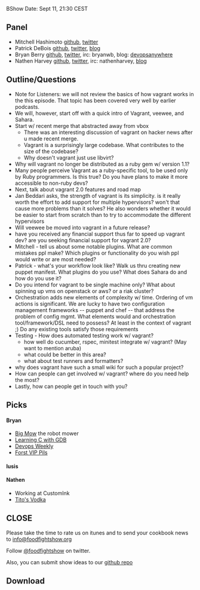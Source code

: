 BShow Date: Sept 11, 21:30 CEST 

Panel<a name="panel"></a>
-----

* Mitchell Hashimoto [github](https://github.com/mitchellh), [twitter](https://twitter.com/mitchellh)
* Patrick DeBois [github](https://github.com/jedi4ever), [twitter](https://twitter.com/patrickdebois), [blog](http://www.jedi.be/blog)
* Bryan Berry [github](http://github.com/bryanwb), [twitter](http://twitter.com/bryanwb), irc: bryanwb, blog: [devopsanywhere](http://devopsanywhere.blogspot.com)
* Nathen Harvey [github](http://github.com/nathenharvey), [twitter](http://twitter.com/nathenharvey), irc: nathenharvey, [blog](http://nathenharvey.com)



Outline/Questions
-----------------

* Note for Listeners: we will not review the basics of how vagrant works in the this episode. That topic has been covered very well by earlier podcasts.
* We will, however, start off with a quick intro of Vagrant, veewee, and Sahara.
* Start w/ recent merge that abstracted away from vbox
  * There was an interesting discussion of vagrant on hacker news after u made recent merge. 
  * Vagrant is a surprisingly large codebase. What contributes to the size of the codebase?
  * Why doesn't vagrant just use libvirt?
* Why will vagrant no longer be distributed as a ruby gem w/ version 1.1? 
* Many people perceive Vagrant as a ruby-specific tool, to be used only by Ruby programmers. Is this true? Do you have plans to make it more accessible to non-ruby devs?
* Next, talk about vagrant 2.0 features and road map
* Jan Beddari asks, the strength  of vagrant is its simplicity. is it really worth the effort to add support for multiple hypervisors? won't that cause more problems than it solves? He also wonders whether it would be easier to start from scratch than to try to accommodate the different hypervisors
* Will veewee be moved into vagrant in a future release?
* have you received any financial support thus far to speed up vagrant dev? are you seeking financial support for vagrant 2.0?
* Mitchell - tell us about some notable plugins. What are common mistakes ppl make? Which plugins or functionality do you wish ppl would write or are most needed?
* Patrick - what's your workflow look like? Walk us thru creating new puppet manifest.  What plugins do you use? What does Sahara do and how do you use it?
* Do you intend for vagrant to be single machine only? What about spinning up vms on openstack or aws? or a riak cluster?
* Orchestration adds new elements of complexity w/ time. Ordering of vm actions is significant. We are lucky to have two
configuration management frameworks -- puppet and chef -- that address the problem of config mgmt. What elements would and
orchestration tool/framework/DSL need to possess? At least in the context of vagrant ;) Do any existing tools satisfy those 
requirements
* Testing - How does automated testing work w/ vagrant?
  * how well do cucumber, rspec, minitest integrate w/ vagrant? (May want to mention aruba)
  * what could be better in this area?
  * what about test runners and formatters?
* why does vagrant have such a small wiki for such a popular project?
* How can people can get involved w/ vagrant? where do you need help the most?
* Lastly, how can people get in touch with you?

Picks<a name="picks"></a>
-----

#### Bryan  


* [Big Mow](http://www.therobostoreinc.com/bigmow.html) the robot mower
* [Learning C with GDB](https://www.hackerschool.com/blog/5-learning-c-with-gdb)
* [Devops Weekly](http://devopsweekly.com)
* [Forst VIP Pils](http://www.ratebeer.com/beer/forst-vip-pils/12287/)

#### lusis  

#### Nathen  

* Working at CustomInk
* [Tito's Vodka](http://titosvodka.com/)


CLOSE
-----

Please take the time to rate us on itunes and to send your cookbook
news to info@foodfightshow.org

Follow [@foodfightshow](http://twitter.com/foodfightshow) on twitter.

Also, you can submit show ideas to our [github repo](https://github.com/foodfight/showz)



Download
--------
